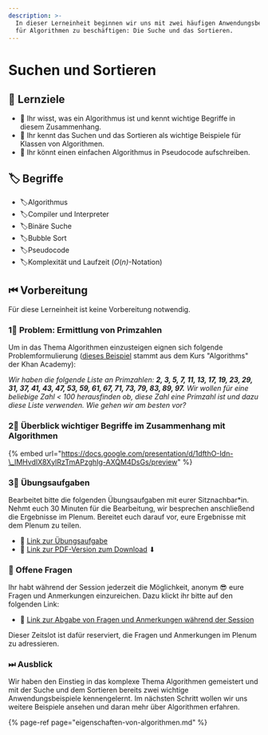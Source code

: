 ```yaml
---
description: >-
  In dieser Lerneinheit beginnen wir uns mit zwei häufigen Anwendungsbeispielen
  für Algorithmen zu beschäftigen: Die Suche und das Sortieren.
---
```


# Suchen und Sortieren

## 🎯 Lernziele

* 🎯 Ihr wisst, was ein Algorithmus ist und kennt wichtige Begriffe in diesem Zusammenhang.
* 🎯 Ihr kennt das Suchen und das Sortieren als wichtige Beispiele für Klassen von Algorithmen.
* 🎯 Ihr könnt einen einfachen Algorithmus in Pseudocode aufschreiben.

## 🏷 Begriffe

* 🏷Algorithmus
* 🏷Compiler und Interpreter
* 🏷Binäre Suche
* 🏷Bubble Sort
* 🏷Pseudocode
* 🏷Komplexität und Laufzeit \(_O_\(_n\)_-Notation\)

## ⏮ Vorbereitung

Für diese Lerneinheit ist keine Vorbereitung notwendig.

### 1⃣ Problem: Ermittlung von Primzahlen

Um in das Thema Algorithmen einzusteigen eignen sich folgende Problemformulierung \([dieses Beispiel](https://www.khanacademy.org/computing/computer-science/algorithms/binary-search/a/implementing-binary-search-of-an-array) stammt aus dem Kurs "Algorithms" der Khan Academy\):

_Wir haben die folgende Liste an Primzahlen: **2, 3, 5, 7, 11, 13, 17, 19, 23, 29, 31, 37, 41, 43, 47, 53, 59, 61, 67, 71, 73, 79, 83, 89, 97.** Wir wollen für eine beliebige Zahl &lt; 100 herausfinden ob, diese Zahl eine Primzahl ist und dazu diese Liste verwenden. Wie gehen wir am besten vor?_

### 2⃣ Überblick wichtiger Begriffe im Zusammenhang mit Algorithmen

{% embed url="https://docs.google.com/presentation/d/1dfthO-Idn-\_IMHvdIX8XylRzTmAPzghIg-AXQM4DsGs/preview" %}

### 3⃣ Übungsaufgaben

Bearbeitet bitte die folgenden Übungsaufgaben mit eurer Sitznachbar\*in. Nehmt euch 30 Minuten für die Bearbeitung, wir besprechen anschließend die Ergebnisse im Plenum. Bereitet euch darauf vor, eure Ergebnisse mit dem Plenum zu teilen.

* 🔗 [Link zur Übungsaufgabe](https://docs.google.com/document/d/155Blkn964EdwRMgH1Bs6VMtTE3eZb2fp7Kq5Sw7IJ-Y/preview)
* 🔗 [Link zur PDF-Version zum Download](https://docs.google.com/document/d/155Blkn964EdwRMgH1Bs6VMtTE3eZb2fp7Kq5Sw7IJ-Y/export/pdf) ⬇ 

### 🔁 Offene Fragen

Ihr habt während der Session jederzeit die Möglichkeit, anonym 😎 eure Fragen und Anmerkungen einzureichen. Dazu klickt ihr bitte auf den folgenden Link:

* 🔗 [Link zur Abgabe von Fragen und Anmerkungen während der Session](https://www.menti.com/5c40972b)

Dieser Zeitslot ist dafür reserviert, die Fragen und Anmerkungen im Plenum zu adressieren.

### ⏭ Ausblick

Wir haben den Einstieg in das komplexe Thema Algorithmen gemeistert und mit der Suche und dem Sortieren bereits zwei wichtige Anwendungsbeispiele kennengelernt. Im nächsten Schritt wollen wir uns weitere Beispiele ansehen und daran mehr über Algorithmen erfahren.

{% page-ref page="eigenschaften-von-algorithmen.md" %}

### 


